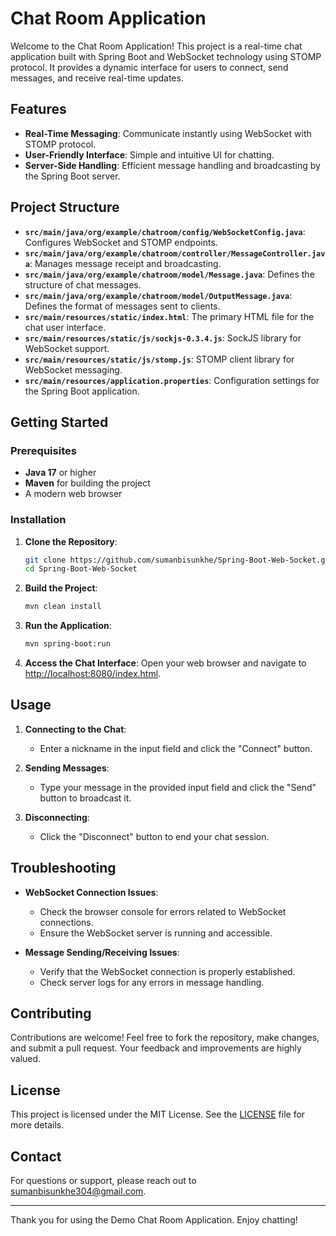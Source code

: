 # Chat Room Application

Welcome to the Chat Room Application! This project is a real-time chat application built with Spring Boot and WebSocket technology using STOMP protocol. It provides a dynamic interface for users to connect, send messages, and receive real-time updates.

## Features

- **Real-Time Messaging**: Communicate instantly using WebSocket with STOMP protocol.
- **User-Friendly Interface**: Simple and intuitive UI for chatting.
- **Server-Side Handling**: Efficient message handling and broadcasting by the Spring Boot server.

## Project Structure

- **`src/main/java/org/example/chatroom/config/WebSocketConfig.java`**: Configures WebSocket and STOMP endpoints.
- **`src/main/java/org/example/chatroom/controller/MessageController.java`**: Manages message receipt and broadcasting.
- **`src/main/java/org/example/chatroom/model/Message.java`**: Defines the structure of chat messages.
- **`src/main/java/org/example/chatroom/model/OutputMessage.java`**: Defines the format of messages sent to clients.
- **`src/main/resources/static/index.html`**: The primary HTML file for the chat user interface.
- **`src/main/resources/static/js/sockjs-0.3.4.js`**: SockJS library for WebSocket support.
- **`src/main/resources/static/js/stomp.js`**: STOMP client library for WebSocket messaging.
- **`src/main/resources/application.properties`**: Configuration settings for the Spring Boot application.

## Getting Started

### Prerequisites

- **Java 17** or higher
- **Maven** for building the project
- A modern web browser

### Installation

1. **Clone the Repository**:
    ```bash
    git clone https://github.com/sumanbisunkhe/Spring-Boot-Web-Socket.git
    cd Spring-Boot-Web-Socket
    ```

2. **Build the Project**:
    ```bash
    mvn clean install
    ```

3. **Run the Application**:
    ```bash
    mvn spring-boot:run
    ```

4. **Access the Chat Interface**:
    Open your web browser and navigate to [http://localhost:8080/index.html](http://localhost:8080/index.html).

## Usage

1. **Connecting to the Chat**:
    - Enter a nickname in the input field and click the "Connect" button.

2. **Sending Messages**:
    - Type your message in the provided input field and click the "Send" button to broadcast it.

3. **Disconnecting**:
    - Click the "Disconnect" button to end your chat session.

## Troubleshooting

- **WebSocket Connection Issues**:
  - Check the browser console for errors related to WebSocket connections.
  - Ensure the WebSocket server is running and accessible.

- **Message Sending/Receiving Issues**:
  - Verify that the WebSocket connection is properly established.
  - Check server logs for any errors in message handling.

## Contributing

Contributions are welcome! Feel free to fork the repository, make changes, and submit a pull request. Your feedback and improvements are highly valued.

## License

This project is licensed under the MIT License. See the [LICENSE](LICENSE) file for more details.

## Contact

For questions or support, please reach out to [sumanbisunkhe304@gmail.com](mailto:sumanbisunkhe304@gmail.com).

---

Thank you for using the Demo Chat Room Application. Enjoy chatting!
